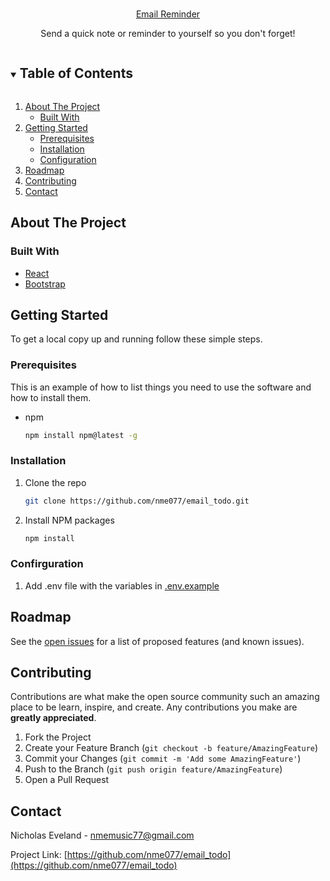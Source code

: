 
<!-- PROJECT LOGO -->
<br />
<p align="center">
  <a href="">
    Email Reminder
  </a>

  <p align="center">
    Send a quick note or reminder to yourself so you don't forget!
  </p>
</p>



<!-- TABLE OF CONTENTS -->
<details open="open">
  <summary><h2 style="display: inline-block">Table of Contents</h2></summary>
  <ol>
    <li>
      <a href="#about-the-project">About The Project</a>
      <ul>
        <li><a href="#built-with">Built With</a></li>
      </ul>
    </li>
    <li>
      <a href="#getting-started">Getting Started</a>
      <ul>
        <li><a href="#prerequisites">Prerequisites</a></li>
        <li><a href="#installation">Installation</a></li>
        <li><a href="#configuration">Configuration</a></li>
      </ul>
    </li>
    <li><a href="#roadmap">Roadmap</a></li>
    <li><a href="#contributing">Contributing</a></li>
    <li><a href="#contact">Contact</a></li>
  </ol>
</details>



<!-- ABOUT THE PROJECT -->
## About The Project

### Built With

* [React](https://reactjs.org/)
* [Bootstrap](https://getbootstrap.com/)



<!-- GETTING STARTED -->
## Getting Started

To get a local copy up and running follow these simple steps.

### Prerequisites

This is an example of how to list things you need to use the software and how to install them.
* npm
  ```sh
  npm install npm@latest -g
  ```

### Installation

1. Clone the repo
   ```sh
   git clone https://github.com/nme077/email_todo.git
   ```
2. Install NPM packages
   ```sh
   npm install
   ```
   
### Confirguration

1. Add .env file with the variables in [.env.example](.env.example)



<!-- ROADMAP -->
## Roadmap

See the [open issues](https://github.com/nme077/email_todo/issues) for a list of proposed features (and known issues).



<!-- CONTRIBUTING -->
## Contributing

Contributions are what make the open source community such an amazing place to be learn, inspire, and create. Any contributions you make are **greatly appreciated**.

1. Fork the Project
2. Create your Feature Branch (`git checkout -b feature/AmazingFeature`)
3. Commit your Changes (`git commit -m 'Add some AmazingFeature'`)
4. Push to the Branch (`git push origin feature/AmazingFeature`)
5. Open a Pull Request



<!-- CONTACT -->
## Contact

Nicholas Eveland - nmemusic77@gmail.com

Project Link: [https://github.com/nme077/email_todo](https://github.com/nme077/email_todo)
